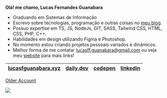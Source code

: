 **Olá! me chamo, Lucas Fernandes Guanabara**

<div align="center">


</div>

- Graduando em Sistemas de Informação
- Escrevo sobre tecnologias, programação e outras coisas no <a href="https://lucasfguanabara.xyz/blog" target="_blank">meu blog</a>.
- Possuo expertise em TS, JS, NodeJs, GIT, SASS, Tailwind CSS, HTML, CSS, PHP, C++.
- Habilidades em design utilizando Figma e Photoshop.
- No momento estou criando projetos pessoais variados e dinâmicos.
- Melhor forma de me contatar lucasff.guanabara@gmail.com ou veja meu <a href="https://lucasfguanabara.xyz" target="_blank">website</a> para mais links!

<div align="">

| <a href="https://lucasfguanabara.xyz" target="_blank">lucasfguanabara.xyz</a> | <a href="https://app.daily.dev/lucasfguanabara" target="_blank">daily.dev</a> | <a href="https://codepen.io/printflucasguanabara" target="_blank">codepen</a> | <a href="https://www.linkedin.com/in/lucas-f-guanabara-1a688b1b7/" target="_blank">linkedin</a> |
| - | - | - | - |

<p align="">
  <a href="https://github.com/lucashaddd?tab=overview&from=2023-09-01&to=2023-09-20">Older Account</a>
</p>


</div>

<div  style="margin:auto">
  <a href="">
    <img src="https://spotify-github-profile.vercel.app/api/view?uid=af3nvwcbe4wpn6677xshar1ar&cover_image=true&theme=novatorem&show_offline=true&background_color=121212&interchange=false&bar_color=0095c7&bar_color_cover=true" /> <!--merko-->
  </a>
</div>






 



